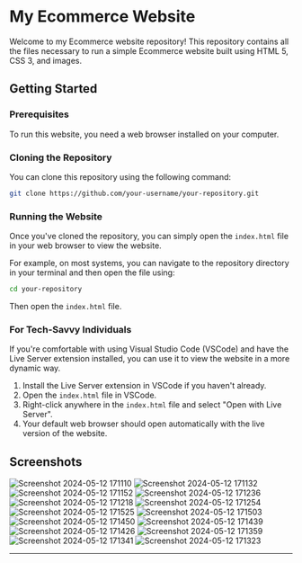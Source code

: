 # My Ecommerce Website

Welcome to my Ecommerce website repository! This repository contains all the files necessary to run a simple Ecommerce website built using HTML 5, CSS 3, and images.

## Getting Started

### Prerequisites

To run this website, you need a web browser installed on your computer.

### Cloning the Repository

You can clone this repository using the following command:

```bash
git clone https://github.com/your-username/your-repository.git
```

### Running the Website

Once you've cloned the repository, you can simply open the `index.html` file in your web browser to view the website. 

For example, on most systems, you can navigate to the repository directory in your terminal and then open the file using:

```bash
cd your-repository
```

Then open the `index.html` file.

### For Tech-Savvy Individuals

If you're comfortable with using Visual Studio Code (VSCode) and have the Live Server extension installed, you can use it to view the website in a more dynamic way.

1. Install the Live Server extension in VSCode if you haven't already.
2. Open the `index.html` file in VSCode.
3. Right-click anywhere in the `index.html` file and select "Open with Live Server".
4. Your default web browser should open automatically with the live version of the website.

## Screenshots

![Screenshot 2024-05-12 171110](https://github.com/TheEnam/Ecom-website/assets/101743856/ba93748d-b603-4762-827f-600cf5bcdf44)
![Screenshot 2024-05-12 171132](https://github.com/TheEnam/Ecom-website/assets/101743856/8a277ff7-8be4-4353-b272-ff08c71c9f78)
![Screenshot 2024-05-12 171152](https://github.com/TheEnam/Ecom-website/assets/101743856/9fd0e1f1-7fe1-46ec-9039-a70d5e073733)
![Screenshot 2024-05-12 171236](https://github.com/TheEnam/Ecom-website/assets/101743856/eafbcf38-2396-475f-9738-1f701a26778d)
![Screenshot 2024-05-12 171218](https://github.com/TheEnam/Ecom-website/assets/101743856/648e99b2-c0f5-489a-8888-5d81c9845055)
![Screenshot 2024-05-12 171254](https://github.com/TheEnam/Ecom-website/assets/101743856/aa4fbbb5-ce97-487d-b7f3-87f34bf1938c)
![Screenshot 2024-05-12 171525](https://github.com/TheEnam/Ecom-website/assets/101743856/afd52915-db58-4014-ac1a-76da93f9686d)
![Screenshot 2024-05-12 171503](https://github.com/TheEnam/Ecom-website/assets/101743856/40d86bb3-72ad-4f08-8dd0-70526d4b71a8)
![Screenshot 2024-05-12 171450](https://github.com/TheEnam/Ecom-website/assets/101743856/606794d0-4ec8-4a0d-bf5f-daf938349bda)
![Screenshot 2024-05-12 171439](https://github.com/TheEnam/Ecom-website/assets/101743856/762b40e7-8969-4d4f-91f9-ee324c79376b)
![Screenshot 2024-05-12 171426](https://github.com/TheEnam/Ecom-website/assets/101743856/1e027018-357f-4afc-8fa0-4dce116b25e6)
![Screenshot 2024-05-12 171359](https://github.com/TheEnam/Ecom-website/assets/101743856/4111caff-79b7-4527-910a-2309e38cd48f)
![Screenshot 2024-05-12 171341](https://github.com/TheEnam/Ecom-website/assets/101743856/222f6962-4034-4969-8da4-8f5abe621ebd)
![Screenshot 2024-05-12 171323](https://github.com/TheEnam/Ecom-website/assets/101743856/be57c335-73e3-48e2-bd72-794e276bd058)

---
